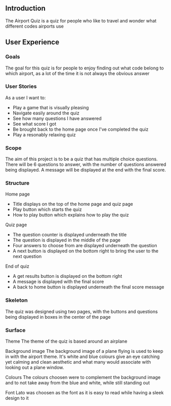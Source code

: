 ## Introduction
The Airport Quiz is a quiz for people who like to travel and wonder what different codes airports use

## User Experience
### Goals
The goal for this quiz is for people to enjoy finding out what code belong to which airport, as a lot of the time it is not always the obvious answer

### User Stories
As a user I want to:
- Play a game that is visually pleasing
- Navigate easily around the quiz
- See how many questions I have answered 
- See what score I got
- Be brought back to the home page once I've completed the quiz 
- Play a resonably relaxing quiz

### Scope
The aim of this project is to be a quiz that has multiple choice questions. There will be 6 questions to answer, with the number of questions answered being displayed. A message will be displayed at the end with the final score.

### Structure 

Home page 
- Title displays on the top of the home page and quiz page
- Play button which starts the quiz
- How to play button which explains how to play the quiz

Quiz page
- The question counter is displayed underneath the title 
- The question is displayed in the middle of the page
- Four answers to choose from are displayed underneath the question
- A next button is displayed on the bottom right to bring the user to the next question

End of quiz
- A get results button is displayed on the bottom right
- A message is displayed with the final score
- A back to home button is displayed underneath the final score message

### Skeleton 
The quiz was designed using two pages, with the buttons and questions being displayed in boxes in the center of the page

### Surface 
Theme
The theme of the quiz is based around an airplane

Background image
The background image of a plane flying is used to keep in with the airport theme. It's white and blue colours give an eye catching yet calming and clean aesthetic and what many would associate with looking out a plane window.

Colours
The colours choosen were to complement the background image and to not take away from the blue and white, while still standing out

Font
Lato was choosen as the font as it is easy to read while having a sleek design to it




